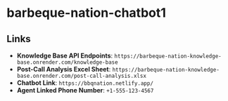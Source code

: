 # barbeque-nation-chatbot1
## Links
- **Knowledge Base API Endpoints**: `https://barbeque-nation-knowledge-base.onrender.com/knowledge-base`
- **Post-Call Analysis Excel Sheet**: `https://barbeque-nation-knowledge-base.onrender.com/post-call-analysis.xlsx`
- **Chatbot Link**: `https://bbqnation.netlify.app/`  
- **Agent Linked Phone Number**: `+1-555-123-4567` 